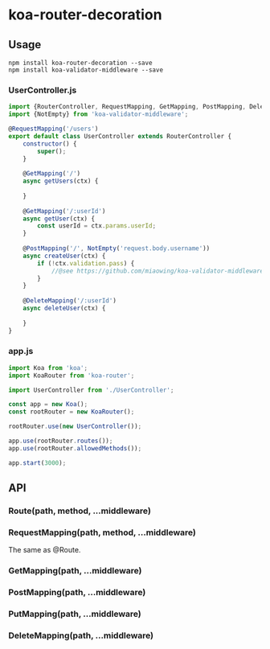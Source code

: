 # koa-router-decoration

## Usage
```
npm install koa-router-decoration --save
npm install koa-validator-middleware --save
```

### UserController.js
```javascript
import {RouterController, RequestMapping, GetMapping, PostMapping, DeleteMapping} from 'koa-router-decoration';
import {NotEmpty} from 'koa-validator-middleware';

@RequestMapping('/users')
export default class UserController extends RouterController {
    constructor() {
        super();
    }
    
    @GetMapping('/')
    async getUsers(ctx) {
        
    }
    
    @GetMapping('/:userId')
    async getUser(ctx) {
        const userId = ctx.params.userId;
    }
    
    @PostMapping('/', NotEmpty('request.body.username'))
    async createUser(ctx) {
        if (!ctx.validation.pass) {
            //@see https://github.com/miaowing/koa-validator-middleware for detail.
        }
    }
    
    @DeleteMapping('/:userId')
    async deleteUser(ctx) {
        
    }
}
```

### app.js
```javascript
import Koa from 'koa';
import KoaRouter from 'koa-router';

import UserController from './UserController';

const app = new Koa();
const rootRouter = new KoaRouter();

rootRouter.use(new UserController());

app.use(rootRouter.routes());
app.use(rootRouter.allowedMethods());

app.start(3000);
````

## API

### Route(path, method, ...middleware)

### RequestMapping(path, method, ...middleware)

The same as @Route.

### GetMapping(path, ...middleware)

### PostMapping(path, ...middleware)

### PutMapping(path, ...middleware)

### DeleteMapping(path, ...middleware)